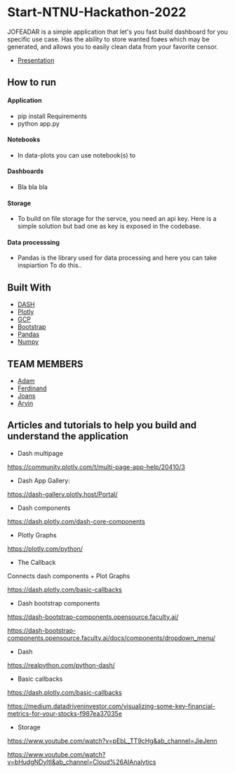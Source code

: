 # Start-NTNU-Hackathon-2022

JOFEADAR is a simple application that let's you fast build dashboard for you specific use case. Has the ability to store wanted foøes which may be generated, and allows you to easily clean data from your favorite censor.

- [Presentation](https://docs.google.com/presentation/d/1jKLJZWKXbeiSMcCX9wsFdJUZh47pcVeYCSYsqyjhLrU/edit?usp=sharing)


## How to run

#### Application

- pip install Requirements
- python app.py

#### Notebooks

- In data-plots you can use notebook(s) to

#### Dashboards

- Bla bla bla

#### Storage

- To build on file storage for the servce, you need an api key.
Here is a simple solution but bad one as key is exposed in the codebase.

#### Data processsing

- Pandas is the library used for data processing and here you can take inspiartion
To do this..


## Built With

* [DASH](https://dash.plotly.com/)
* [Plotly](https://plotly.com/dash/)
* [GCP](https://cloud.google.com/storage)
* [Bootstrap](https://getbootstrap.com)
* [Pandas]()
* [Numpy]()

## TEAM MEMBERS

* [Adam]()
* [Ferdinand]()
* [Joans]()
* [Arvin]()


## Articles and tutorials to help you build and understand the application 

- Dash multipage

https://community.plotly.com/t/multi-page-app-help/20410/3 


- Dash App Gallery:

https://dash-gallery.plotly.host/Portal/ 


- Dash components

https://dash.plotly.com/dash-core-components 


- Plotly Graphs

https://plotly.com/python/ 


- The Callback

Connects dash components + Plot Graphs

https://dash.plotly.com/basic-callbacks 


- Dash bootstrap components

https://dash-bootstrap-components.opensource.faculty.ai/

https://dash-bootstrap-components.opensource.faculty.ai/docs/components/dropdown_menu/ 


- Dash   

https://realpython.com/python-dash/ 


- Basic callbacks 

https://dash.plotly.com/basic-callbacks 

https://medium.datadriveninvestor.com/visualizing-some-key-financial-metrics-for-your-stocks-f987ea37035e



- Storage 

https://www.youtube.com/watch?v=pEbL_TT9cHg&ab_channel=JieJenn 

https://www.youtube.com/watch?v=bHudgNDyltI&ab_channel=Cloud%26AIAnalytics

